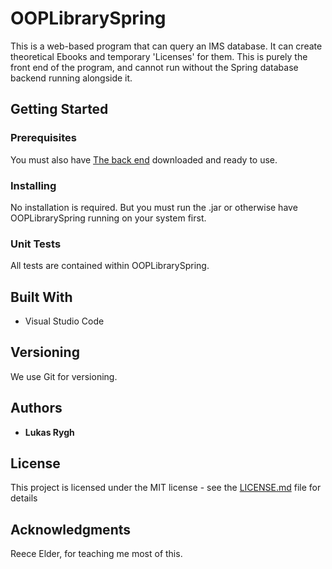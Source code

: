 # OOPLibrarySpring

This is a web-based program that can query an IMS database. It can create theoretical Ebooks and temporary 'Licenses' for them. 
This is purely the front end of the program, and cannot run without the Spring database backend running alongside it. 

## Getting Started

### Prerequisites

You must also have [The back end](https://github.com/Lukasrygh23/OOPLibrarySpring) downloaded and ready to use.

### Installing

No installation is required. But you must run the .jar or otherwise have OOPLibrarySpring running on your system first.


### Unit Tests 

All tests are contained within OOPLibrarySpring.

## Built With

* Visual Studio Code

## Versioning

We use Git for versioning.

## Authors

* **Lukas Rygh**

## License

This project is licensed under the MIT license - see the [LICENSE.md](LICENSE.md) file for details 

## Acknowledgments

Reece Elder, for teaching me most of this.

